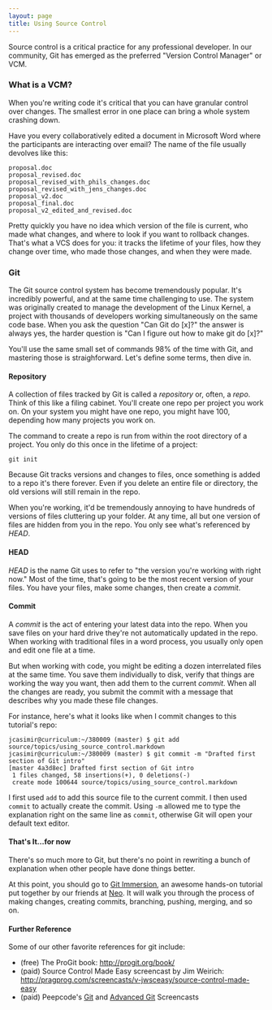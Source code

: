 ```yaml
---
layout: page
title: Using Source Control
---
```


Source control is a critical practice for any professional developer. In our community, Git has emerged as the preferred "Version Control Manager" or VCM.

### What is a VCM?

When you're writing code it's critical that you can have granular control over changes. The smallest error in one place can bring a whole system crashing down.

Have you every collaboratively edited a document in Microsoft Word where the participants are interacting over email? The name of the file usually devolves like this:

```
proposal.doc
proposal_revised.doc
proposal_revised_with_phils_changes.doc
proposal_revised_with_jens_changes.doc
proposal_v2.doc
proposal_final.doc
proposal_v2_edited_and_revised.doc
```

Pretty quickly you have no idea which version of the file is current, who made what changes, and where to look if you want to rollback changes. That's what a VCS does for you: it tracks the lifetime of your files, how they change over time, who made those changes, and when they were made.

### Git

The Git source control system has become tremendously popular. It's incredibly powerful, and at the same time challenging to use. The system was originally created to manage the development of the Linux Kernel, a project with thousands of developers working simultaneously on the same code base. When you ask the question "Can Git do [x]?" the answer is always yes, the harder question is "Can I figure out how to make git do [x]?"

You'll use the same small set of commands 98% of the time with Git, and mastering those is straighforward. Let's define some terms, then dive in.

#### Repository

A collection of files tracked by Git is called a *repository* or, often, a *repo*. Think of this like a filing cabinet. You'll create one repo per project you work on. On your system you might have one repo, you might have 100, depending how many projects you work on.

The command to create a repo is run from within the root directory of a project. You only do this once in the lifetime of a project:

```
git init
```

Because Git tracks versions and changes to files, once something is added to a repo it's there forever. Even if you delete an entire file or directory, the old versions will still remain in the repo.

When you're working, it'd be tremendously annoying to have hundreds of versions of files cluttering up your folder. At any time, all but one version of files are hidden from you in the repo. You only see what's referenced by *HEAD*.

#### HEAD

*HEAD* is the name Git uses to refer to "the version you're working with right now." Most of the time, that's going to be the most recent version of your files. You have your files, make some changes, then create a *commit*.

#### Commit

A *commit* is the act of entering your latest data into the repo. When you save files on your hard drive they're not automatically updated in the repo. When working with traditional files in a word process, you usually only open and edit one file at a time.

But when working with code, you might be editing a dozen interrelated files at the same time. You save them individually to disk, verify that things are working the way you want, then add them to the current *commit*. When all the changes are ready, you submit the commit with a message that describes why you made these file changes.

For instance, here's what it looks like when I commit changes to this tutorial's repo:

```
jcasimir@curriculum:~/380009 (master) $ git add source/topics/using_source_control.markdown                                                                                                                  
jcasimir@curriculum:~/380009 (master) $ git commit -m "Drafted first section of Git intro"                                                                                                                   
[master 4a3d8ec] Drafted first section of Git intro                                                                                                                                                          
 1 files changed, 58 insertions(+), 0 deletions(-)                                                                                                                                                           
 create mode 100644 source/topics/using_source_control.markdown
```

I first used `add` to add this source file to the current commit. I then used `commit` to actually create the commit. Using `-m` allowed me to type the explanation right on the same line as `commit`, otherwise Git will open your default text editor.

#### That's It...for now

There's so much more to Git, but there's no point in rewriting a bunch of explanation when other people have done things better.

At this point, you should go to [Git Immersion](http://gitimmersion.com/), an awesome hands-on tutorial put together by our friends at [Neo](http://neo.com/). It will walk you through the process of making changes, creating commits, branching, pushing, merging, and so on.

#### Further Reference

Some of our other favorite references for git include:

* (free) The ProGit book: http://progit.org/book/
* (paid) Source Control Made Easy screencast by Jim Weirich: http://pragprog.com/screencasts/v-jwsceasy/source-control-made-easy
* (paid) Peepcode's [Git](https://peepcode.com/products/git) and [Advanced Git](https://peepcode.com/products/advanced-git) Screencasts